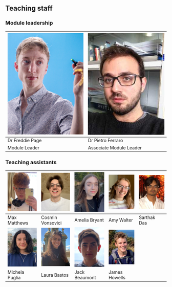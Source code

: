 ## Teaching staff ##
### Module leadership ###

| ![Freddie Page](assets/Freddie.jpg) | ![Pietro Ferraro](assets/Pietro.jpg) |
|---|---|
| Dr Freddie Page | Dr Pietro Ferraro |
| Module Leader | Associate Module Leader |

### Teaching assistants ###
| ![Max](assets/Max.png) | ![Cosmin](assets/Cosmin.png) | ![Amelia](assets/Amelia.png) | ![Amy](assets/Amy.png) | ![Sarthak](assets/Sarthak.png) |
|---|---|---|---|---|
| Max Matthews | Cosmin Vonsovici | Amelia Bryant | Amy Walter | Sarthak Das |
| ![Michela](assets/Michela.png) | ![Laura](assets/Laura.png) | ![Jack](assets/Jack.png) | ![James](assets/James.png) | |
| Michela Puglia | Laura Bastos | Jack Beaumont | James Howells |  |
